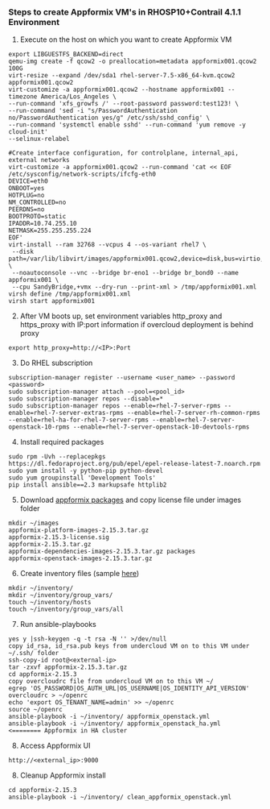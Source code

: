 ### Steps to create Appformix VM's in RHOSP10+Contrail 4.1.1 Environment

1. Execute on the host on which you want to create Appformix VM
```
export LIBGUESTFS_BACKEND=direct
qemu-img create -f qcow2 -o preallocation=metadata appformix001.qcow2 100G
virt-resize --expand /dev/sda1 rhel-server-7.5-x86_64-kvm.qcow2 appformix001.qcow2 
virt-customize -a appformix001.qcow2 --hostname appformix001 --timezone America/Los_Angeles \
--run-command 'xfs_growfs /' --root-password password:test123! \
--run-command 'sed -i "s/PasswordAuthentication no/PasswordAuthentication yes/g" /etc/ssh/sshd_config' \
--run-command 'systemctl enable sshd' --run-command 'yum remove -y cloud-init' 
--selinux-relabel

#Create interface configuration, for controlplane, internal_api, external networks
virt-customize -a appformix001.qcow2 --run-command 'cat << EOF /etc/sysconfig/network-scripts/ifcfg-eth0
DEVICE=eth0
ONBOOT=yes
HOTPLUG=no
NM_CONTROLLED=no
PEERDNS=no
BOOTPROTO=static
IPADDR=10.74.255.10
NETMASK=255.255.255.224
EOF'
virt-install --ram 32768 --vcpus 4 --os-variant rhel7 \
 --disk path=/var/lib/libvirt/images/appformix001.qcow2,device=disk,bus=virtio,format=qcow2 \
 --noautoconsole --vnc --bridge br-eno1 --bridge br_bond0 --name appformix001 \
 --cpu SandyBridge,+vmx --dry-run --print-xml > /tmp/appformix001.xml
virsh define /tmp/appformix001.xml 
virsh start appformix001
```
2. After VM boots up, set environment variables http_proxy and https_proxy with IP:port information if overcloud
   deployment is behind proxy
```
export http_proxy=http://<IP>:Port
```
3. Do RHEL subscription
```
subscription-manager register --username <user_name> --password <password>
sudo subscription-manager attach --pool=<pool_id>
sudo subscription-manager repos --disable=*
sudo subscription-manager repos --enable=rhel-7-server-rpms --enable=rhel-7-server-extras-rpms --enable=rhel-7-server-rh-common-rpms --enable=rhel-ha-for-rhel-7-server-rpms --enable=rhel-7-server-openstack-10-rpms --enable=rhel-7-server-openstack-10-devtools-rpms
```
4. Install required packages
```
sudo rpm -Uvh --replacepkgs https://dl.fedoraproject.org/pub/epel/epel-release-latest-7.noarch.rpm
sudo yum install -y python-pip python-devel
sudo yum groupinstall 'Development Tools'
pip install ansible==2.3 markupsafe httplib2
```
5. Download [appformix packages](https://www.juniper.net/support/downloads/?p=appformix) and copy license file under images folder
```
mkdir ~/images
appformix-platform-images-2.15.3.tar.gz
appformix-2.15.3-license.sig
appformix-2.15.3.tar.gz
appformix-dependencies-images-2.15.3.tar.gz packages
appformix-openstack-images-2.15.3.tar.gz
```
6. Create inventory files (sample [here](https://github.com/urao/RHOSP/tree/master/rhosp10-contrail411/appformix/inventory))
```
mkdir ~/inventory/
mkdir ~/inventory/group_vars/
touch ~/inventory/hosts
touch ~/inventory/group_vars/all
```
7. Run ansible-playbooks
```
yes y |ssh-keygen -q -t rsa -N '' >/dev/null
copy id_rsa, id_rsa.pub keys from undercloud VM on to this VM under ~/.ssh/ folder
ssh-copy-id root@<external-ip>
tar -zxvf appformix-2.15.3.tar.gz
cd appformix-2.15.3
copy overcloudrc file from undercloud VM on to this VM ~/
egrep 'OS_PASSWORD|OS_AUTH_URL|OS_USERNAME|OS_IDENTITY_API_VERSION' overcloudrc > ~/openrc
echo 'export OS_TENANT_NAME=admin' >> ~/openrc
source ~/openrc
ansible-playbook -i ~/inventory/ appformix_openstack.yml  
ansible-playbook -i ~/inventory/ appformix_openstack_ha.yml   <======== Appformix in HA cluster
```
8. Access Appformix UI
```
http://<external_ip>:9000
```
8. Cleanup Appformix install
```
cd appformix-2.15.3
ansible-playbook -i ~/inventory/ clean_appformix_openstack.yml  
```
